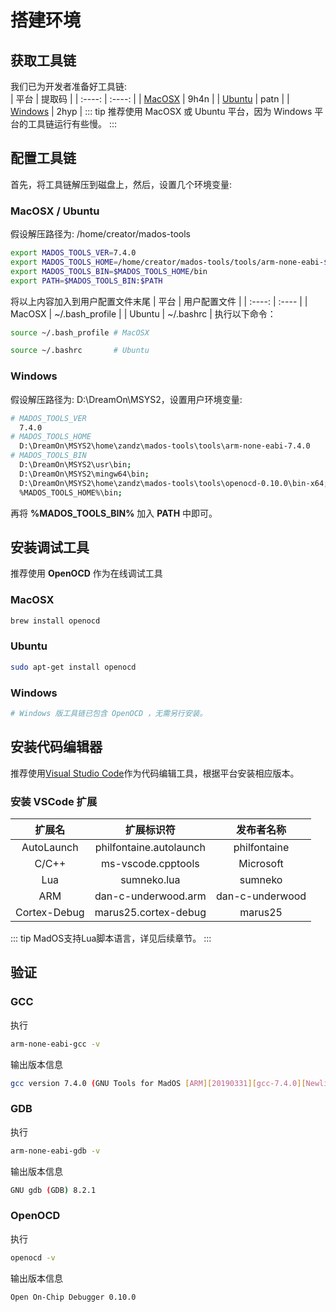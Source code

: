# 搭建环境
## 获取工具链
我们已为开发者准备好工具链:  
| 平台 | 提取码 |
| :----: | :----: |
| [MacOSX](https://pan.baidu.com/s/1hGaZh5eAdy5QHW8a_7C22A)  | 9h4n |
| [Ubuntu](https://pan.baidu.com/s/1MGqJNbNDAVxgjgO2pY5R7A)  | patn |
| [Windows](https://pan.baidu.com/s/1-y_fJevZPNkNwogGl3vtWQ) | 2hyp |
::: tip
推荐使用 MacOSX 或 Ubuntu 平台，因为 Windows 平台的工具链运行有些慢。
:::

## 配置工具链
首先，将工具链解压到磁盘上，然后，设置几个环境变量:  
### MacOSX / Ubuntu  
假设解压路径为: /home/creator/mados-tools
``` bash
export MADOS_TOOLS_VER=7.4.0  
export MADOS_TOOLS_HOME=/home/creator/mados-tools/tools/arm-none-eabi-$MADOS_TOOLS_VER  
export MADOS_TOOLS_BIN=$MADOS_TOOLS_HOME/bin  
export PATH=$MADOS_TOOLS_BIN:$PATH
```
将以上内容加入到用户配置文件末尾
| 平台 | 用户配置文件 |
| :----: | :---- |
| MacOSX | ~/.bash_profile |
| Ubuntu | ~/.bashrc       |
执行以下命令：
``` bash
source ~/.bash_profile # MacOSX
```
``` bash
source ~/.bashrc       # Ubuntu
```
### Windows  
假设解压路径为: D:\DreamOn\MSYS2，设置用户环境变量:
``` bash
# MADOS_TOOLS_VER   
  7.4.0
# MADOS_TOOLS_HOME  
  D:\DreamOn\MSYS2\home\zandz\mados-tools\tools\arm-none-eabi-7.4.0
# MADOS_TOOLS_BIN  
  D:\DreamOn\MSYS2\usr\bin;  
  D:\DreamOn\MSYS2\mingw64\bin;  
  D:\DreamOn\MSYS2\home\zandz\mados-tools\tools\openocd-0.10.0\bin-x64;  
  %MADOS_TOOLS_HOME%\bin;  
```
再将 **%MADOS_TOOLS_BIN%** 加入 **PATH** 中即可。

## 安装调试工具
推荐使用 **OpenOCD** 作为在线调试工具
### MacOSX
``` bash
brew install openocd
```
### Ubuntu
``` bash
sudo apt-get install openocd
```
### Windows
``` bash
# Windows 版工具链已包含 OpenOCD ，无需另行安装。
```

## 安装代码编辑器
推荐使用[Visual Studio Code](https://code.visualstudio.com/)作为代码编辑工具，根据平台安装相应版本。
### 安装 VSCode 扩展
| 扩展名 | 扩展标识符 | 发布者名称 |
| :----: | :----: | :----: |
| AutoLaunch   | philfontaine.autolaunch | philfontaine    |
| C/C++        | ms-vscode.cpptools      | Microsoft       |
| Lua          | sumneko.lua             | sumneko         |
| ARM          | dan-c-underwood.arm     | dan-c-underwood |
| Cortex-Debug | marus25.cortex-debug    | marus25         |
::: tip
MadOS支持Lua脚本语言，详见后续章节。
:::

## 验证
### GCC
执行
``` bash
arm-none-eabi-gcc -v
```
输出版本信息
``` bash
gcc version 7.4.0 (GNU Tools for MadOS [ARM][20190331][gcc-7.4.0][Newlib])
```
### GDB
执行
``` bash
arm-none-eabi-gdb -v
```
输出版本信息
``` bash
GNU gdb (GDB) 8.2.1
```
### OpenOCD
执行
``` bash
openocd -v
```
输出版本信息
``` bash
Open On-Chip Debugger 0.10.0
```
